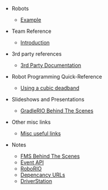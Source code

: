  - Robots
   - [Example](docs/robots/ExampleBot)
  
 - Team Reference
   - [Introduction](docs/reference/README)
 
 - 3rd party references
   - [3rd Party Documentation](docs/thirdParty)

 - Robot Programming Quick-Reference
   - [Using a cubic deadband](docs/learn/cubicdeadband)

 - Slideshows and Presentations
   - [GradleRIO Behind The Scenes](https://docs.google.com/presentation/d/1fnfz4hCvnvDJb1606Ee7VkJCn4IvJDUIbYxkTxR6YsM/edit?usp=sharing)
  
 - Other misc links
   - [Misc useful links](miscResources)

 - Notes
   - [FMS Behind The Scenes](docs/fms)
   - [Event API](docs/eventapi)
   - [RoboRIO](docs/roborio)
   - [Depencancy URLs](docs/deps)
   - [DriverStation](docs/ds)